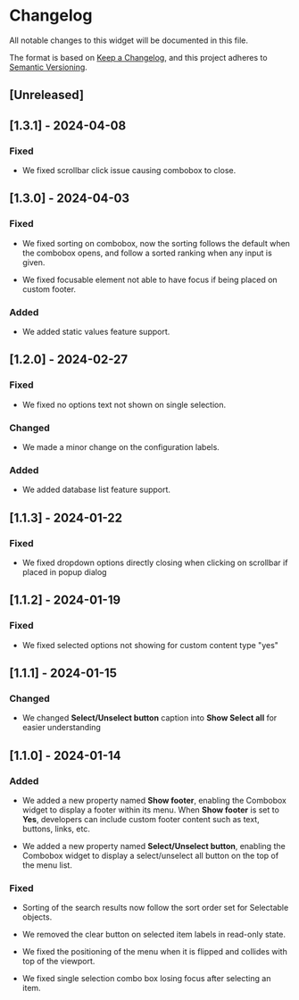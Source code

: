 # Changelog

All notable changes to this widget will be documented in this file.

The format is based on [Keep a Changelog](https://keepachangelog.com/en/1.0.0/), and this project adheres to [Semantic Versioning](https://semver.org/spec/v2.0.0.html).

## [Unreleased]

## [1.3.1] - 2024-04-08

### Fixed

-   We fixed scrollbar click issue causing combobox to close.

## [1.3.0] - 2024-04-03

### Fixed

-   We fixed sorting on combobox, now the sorting follows the default when the combobox opens, and follow a sorted ranking when any input is given.

-   We fixed focusable element not able to have focus if being placed on custom footer.

### Added

-   We added static values feature support.

## [1.2.0] - 2024-02-27

### Fixed

-   We fixed no options text not shown on single selection.

### Changed

-   We made a minor change on the configuration labels.

### Added

-   We added database list feature support.

## [1.1.3] - 2024-01-22

### Fixed

-   We fixed dropdown options directly closing when clicking on scrollbar if placed in popup dialog

## [1.1.2] - 2024-01-19

### Fixed

-   We fixed selected options not showing for custom content type "yes"

## [1.1.1] - 2024-01-15

### Changed

-   We changed **Select/Unselect button** caption into **Show Select all** for easier understanding

## [1.1.0] - 2024-01-14

### Added

-   We added a new property named **Show footer**, enabling the Combobox widget to display a footer within its menu. When **Show footer** is set to **Yes**, developers can include custom footer content such as text, buttons, links, etc.

-   We added a new property named **Select/Unselect button**, enabling the Combobox widget to display a select/unselect all button on the top of the menu list.

### Fixed

-   Sorting of the search results now follow the sort order set for Selectable objects.

-   We removed the clear button on selected item labels in read-only state.

-   We fixed the positioning of the menu when it is flipped and collides with top of the viewport.

-   We fixed single selection combo box losing focus after selecting an item.
